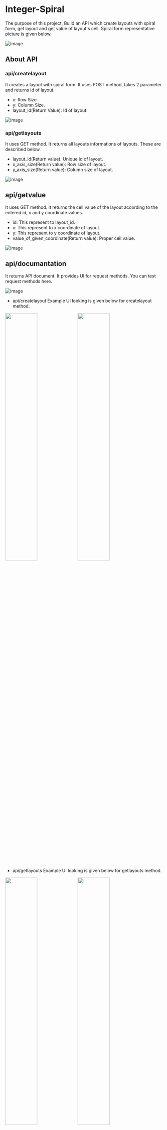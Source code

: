 # Integer-Spiral

The purpose of this project, Build an API which create layouts with spiral form, get layout and get value of layout's cell. Spiral form representative picture is given below.

![image](https://user-images.githubusercontent.com/61617734/170842611-ec5f6513-7e40-4665-a7d6-0207eda58184.png)

## About API

### api/createlayout
It creates a layout with spiral form. It uses POST method, takes 2 parameter and returns id of layout.
- x: Row Size.
- y: Column Size.
- layout_id(Return Value): Id of layout.

![image](https://user-images.githubusercontent.com/61617734/171034723-fdf7850c-4c1e-4e2d-a812-12ea1a9ea78b.png)

### api/getlayouts
It uses GET method. It returns all layouts informations of layouts. These are described below.  
- layout_id(Return value): Unique id of layout.
- x_axis_size(Return value): Row size of layout.
- y_axis_size(Return value): Column size of layout.

![image](https://user-images.githubusercontent.com/61617734/171034818-cad3e6af-9e39-47a6-a0a0-84b0876e8677.png)

## api/getvalue
It uses GET method. It returns the cell value of the layout according to the entered id, x and y coordinate values.
- id: This represent to layout_id.
- x: This represent to x coordinate of layout.
- y: This represent to y coordinate of layout.
- value_of_given_coordinate(Return value): Proper cell value.

![image](https://user-images.githubusercontent.com/61617734/171034904-0773725d-498f-46b7-93eb-02e5a4e55ffd.png)

## api/documantation
It returns API document. It provides UI for request methods. You can test request methods here.

![image](https://user-images.githubusercontent.com/61617734/170890417-f15fa242-c84a-48cb-bc54-3f76160b880a.png)

- api/createlayout
Example UI looking is given below for createlayout method.
<p>
<img src="https://user-images.githubusercontent.com/61617734/171035511-6ce5b92e-86bd-474c-aa5a-74a132132821.png" width="45%">
<img src="https://user-images.githubusercontent.com/61617734/171035220-c69da798-acf5-4d20-a3e8-5f10b7bdc1e6.png" width="45%">
</p>

- api/getlayouts
Example UI looking is given below for getlayouts method.
<p>
<img src="https://user-images.githubusercontent.com/61617734/171035624-e9db3703-e06e-4c26-aa7c-e6082557adc8.png" width="45%">
<img src="https://user-images.githubusercontent.com/61617734/171035689-e894332a-1c23-47f5-8210-4766d2406ad4.png" width="45%">
</p>

- api/getvalue
Example UI looking is given below for getvalue method.
<p>
<img src="https://user-images.githubusercontent.com/61617734/170890733-b80e8dbb-79b6-4684-ba76-7374f0dd4b80.png" width="45%">
<img src="https://user-images.githubusercontent.com/61617734/170890769-b255b1f1-3df4-4f79-aaec-272efbb7d9ec.png" width="45%">
</p>

## FOR LIVE DEMO
You can check https://mapintegerspiral.herokuapp.com

- https://mapintegerspiral.herokuapp.com/api/createlayout
You can access it with POST method. It Takes 2 parameter which are x and y. The Response will be id of layout. Example request is given below.

![image](https://user-images.githubusercontent.com/61617734/171026135-982abcb9-75fd-4e7e-9fca-823ad7f478ec.png)


- https://mapintegerspiral.herokuapp.com/api/getlayouts
You can access it with GET method. The Response will be all layouts in the database. Example request is given below.

![image](https://user-images.githubusercontent.com/61617734/171026614-fc40bdcc-3ba2-4e37-ae17-258822f2d9c9.png)


- https://mapintegerspiral.herokuapp.com/api/getvalue
You can access it with GET method. It takes 3 parameter which are id,x and y. The Response will be cell value of layout. Example request is given below.

![image](https://user-images.githubusercontent.com/61617734/171027171-418f9e9f-23eb-4a3e-af69-c20ab3b34521.png)
